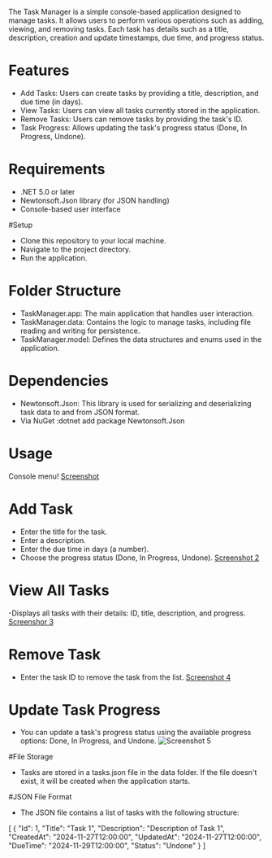 The Task Manager is a simple console-based application designed to manage tasks. It allows users to perform various operations such as adding, viewing, and removing tasks. Each task has details such as a title, description, creation and update timestamps, due time, and progress status.
# Features
- Add Tasks: Users can create tasks by providing a title, description, and due time (in days).
- View Tasks: Users can view all tasks currently stored in the application.
- Remove Tasks: Users can remove tasks by providing the task's ID.
- Task Progress: Allows updating the task's progress status (Done, In Progress, Undone).


# Requirements
- .NET 5.0 or later
- Newtonsoft.Json library (for JSON handling)
- Console-based user interface

#Setup 
- Clone this repository to your local machine.
- Navigate to the project directory.
- Run the application.

# Folder Structure
- TaskManager.app: The main application that handles user interaction.
- TaskManager.data: Contains the logic to manage tasks, including file reading and writing for persistence.
- TaskManager.model: Defines the data structures and enums used in the application.
# Dependencies
- Newtonsoft.Json: This library is used for serializing and deserializing task data to and from JSON format.
- Via NuGet :dotnet add package Newtonsoft.Json

# Usage
Console menu!
[Screenshot](https://github.com/user-attachments/assets/a367b43e-8a4a-41cd-b81a-d4594232948c)
# Add Task
- Enter the title for the task.
- Enter a description.
- Enter the due time in days (a number).
- Choose the progress status (Done, In Progress, Undone).
[Screenshot 2](https://github.com/user-attachments/assets/98975cdd-069e-41f2-916d-1bb7516e3fbe)


# View All Tasks
-Displays all tasks with their details: ID, title, description, and progress.
[Screenshor 3](https://github.com/user-attachments/assets/317de231-ec76-405d-89d7-d18404077ad0)


# Remove Task
- Enter the task ID to remove the task from the list.
[Screenshot 4](https://github.com/user-attachments/assets/0a468671-dff0-4d5d-ada4-3e464ae57068)

# Update Task Progress
- You can update a task's progress status using the available progress options: Done, In Progress, and Undone.
![Screenshot 5](https://github.com/user-attachments/assets/880951aa-11af-462b-ba6e-1a4621b09d97)

#File Storage
- Tasks are stored in a tasks.json file in the data folder. If the file doesn't exist, it will be created when the application starts.

#JSON File Format
- The JSON file contains a list of tasks with the following structure:

[
  {
    "Id": 1,
    "Title": "Task 1",
    "Description": "Description of Task 1",
    "CreatedAt": "2024-11-27T12:00:00",
    "UpdatedAt": "2024-11-27T12:00:00",
    "DueTime": "2024-11-29T12:00:00",
    "Status": "Undone"
  }
]





